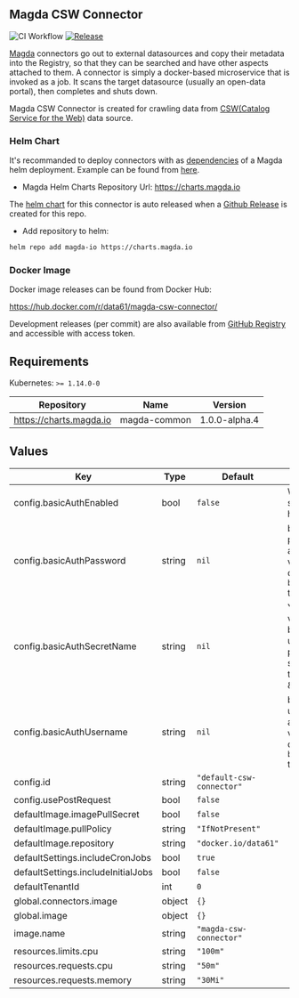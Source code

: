 ## Magda CSW Connector

![CI Workflow](https://github.com/magda-io/magda-csw-connector/workflows/Main%20CI%20Workflow/badge.svg?branch=master) [![Release](https://img.shields.io/github/release/magda-io/magda-csw-connector.svg)](https://github.com/magda-io/magda-csw-connector/releases)

[Magda](https://github.com/magda-io/magda) connectors go out to external datasources and copy their metadata into the Registry, so that they can be searched and have other aspects attached to them. A connector is simply a docker-based microservice that is invoked as a job. It scans the target datasource (usually an open-data portal), then completes and shuts down.

Magda CSW Connector is created for crawling data from [CSW(Catalog Service for the Web)](https://en.wikipedia.org/wiki/Catalogue_Service_for_the_Web) data source.

### Helm Chart

It's recommanded to deploy connectors with as [dependencies](https://helm.sh/docs/topics/chart_best_practices/dependencies/) of a Magda helm deployment. Example can be found from [here](https://github.com/magda-io/magda-config).

-   Magda Helm Charts Repository Url: https://charts.magda.io

The [helm chart](https://helm.sh/docs/topics/charts/) for this connector is auto released when a [Github Release](https://help.github.com/en/github/administering-a-repository/creating-releases) is created for this repo.

-   Add repository to helm:

```bash
helm repo add magda-io https://charts.magda.io
```

### Docker Image

Docker image releases can be found from Docker Hub:

https://hub.docker.com/r/data61/magda-csw-connector/

Development releases (per commit) are also available from [GitHub Registry](https://github.com/magda-io/magda-csw-connector/packages) and accessible with access token.

## Requirements

Kubernetes: `>= 1.14.0-0`

| Repository              | Name         | Version       |
| ----------------------- | ------------ | ------------- |
| https://charts.magda.io | magda-common | 1.0.0-alpha.4 |

## Values

| Key                                | Type   | Default                   | Description                                                                                                              |
| ---------------------------------- | ------ | ------------------------- | ------------------------------------------------------------------------------------------------------------------------ |
| config.basicAuthEnabled            | bool   | `false`                   | Whether or not to send basic auth header.                                                                                |
| config.basicAuthPassword           | string | `nil`                     | basic auth password. You can also passing this value via secret. To do so, set `basicAuthSecretName` to the secret name. |
| config.basicAuthSecretName         | string | `nil`                     | You can set this value to supply basic auth username & password. The secret must have two keys: `username` & `password`. |
| config.basicAuthUsername           | string | `nil`                     | basic auth username. You can also passing this value via secret. To do so, set `basicAuthSecretName` to the secret name. |
| config.id                          | string | `"default-csw-connector"` |                                                                                                                          |
| config.usePostRequest              | bool   | `false`                   |                                                                                                                          |
| defaultImage.imagePullSecret       | bool   | `false`                   |                                                                                                                          |
| defaultImage.pullPolicy            | string | `"IfNotPresent"`          |                                                                                                                          |
| defaultImage.repository            | string | `"docker.io/data61"`      |                                                                                                                          |
| defaultSettings.includeCronJobs    | bool   | `true`                    |                                                                                                                          |
| defaultSettings.includeInitialJobs | bool   | `false`                   |                                                                                                                          |
| defaultTenantId                    | int    | `0`                       |                                                                                                                          |
| global.connectors.image            | object | `{}`                      |                                                                                                                          |
| global.image                       | object | `{}`                      |                                                                                                                          |
| image.name                         | string | `"magda-csw-connector"`   |                                                                                                                          |
| resources.limits.cpu               | string | `"100m"`                  |                                                                                                                          |
| resources.requests.cpu             | string | `"50m"`                   |                                                                                                                          |
| resources.requests.memory          | string | `"30Mi"`                  |                                                                                                                          |

